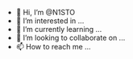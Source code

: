 - 👋 Hi, I’m @N1STO
- 👀 I’m interested in ...
- 🌱 I’m currently learning ...
- 💞️ I’m looking to collaborate on ...
- 📫 How to reach me ...

<!---
N1STO/N1STO is a ✨ special ✨ repository because its `README.md` (this file) appears on your GitHub profile.
You can click the Preview link to take a look at your changes.
--->
